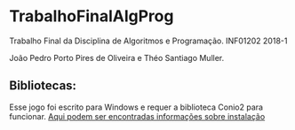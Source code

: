 # TrabalhoFinalAlgProg
Trabalho Final da Disciplina de Algoritmos e Programação. INF01202 2018-1

João Pedro Porto Pires de Oliveira e Théo Santiago Muller.

## Bibliotecas:
Esse jogo foi escrito para Windows e requer a biblioteca Conio2 para funcionar.
[Aqui podem ser encontradas informações sobre instalação](http://conio.sourceforge.net/docs/html/conio2_8h.html)

